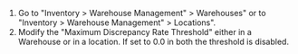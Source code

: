 1.  Go to "Inventory \> Warehouse Management" \> Warehouses" or to
    "Inventory \> Warehouse Management" \> Locations".
2.  Modify the "Maximum Discrepancy Rate Threshold" either in a
    Warehouse or in a location. If set to 0.0 in both the threshold is
    disabled.
